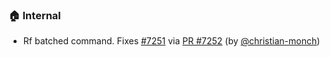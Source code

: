 ### 🏠 Internal

- Rf batched command.  Fixes [#7251](https://github.com/datalad/datalad/issues/7251) via [PR #7252](https://github.com/datalad/datalad/pull/7252) (by [@christian-monch](https://github.com/christian-monch))
